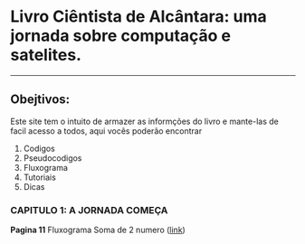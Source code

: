 # Livro Ciêntista de Alcântara: uma jornada sobre computação e satelites.

---

## Obejtivos:
Este site tem o intuito de armazer as informções do livro e mante-las de facil acesso a todos, aqui vocês poderão encontrar

1. Codigos
2. Pseudocodigos
3. Fluxograma
4. Tutoriais
5. Dicas

### CAPITULO 1: A JORNADA COMEÇA

**Pagina 11** Fluxograma Soma de 2 numero ([link]())
